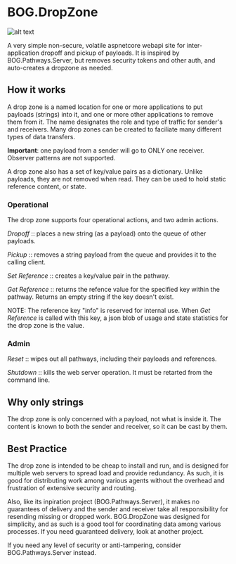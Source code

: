 # BOG.DropZone
![alt text](https://github.com/rambotech/BOG.DropZone/blob/master/assets/DropZone.png "They just keep coming and going, and going and coming!")

A very simple non-secure, volatile aspnetcore webapi site for inter-application dropoff and pickup of payloads.  It is inspired by BOG.Pathways.Server, but removes security tokens and other auth, and auto-creates a dropzone as needed.

## How it works
A drop zone is a named location for one or more applications to put payloads (strings) into it, and one or more other applications to remove them from it.  The name designates the role and type of traffic for sender's and receivers.  Many drop zones can be created to faciliate many different types of data transfers.

**Important**: one payload from a sender will go to ONLY one receiver.  Observer patterns are not supported.

A drop zone also has a set of key/value pairs as a dictionary.  Unlike payloads, they are not removed when read.  They can be used to hold static reference content, or state.

### Operational

The drop zone supports four operational actions, and two admin actions.

*Dropoff* :: places a new string (as a payload) onto the queue of other payloads.

*Pickup* :: removes a string payload from the queue and provides it to the calling client.

*Set Reference* :: creates a key/value pair in the pathway.

*Get Reference* :: returns the refence value for the specified key within the pathway.  Returns an empty string if the key doesn't exist.

NOTE: The reference key "info" is reserved for internal use.  When *Get Reference* is called with this key, a json blob of usage and state statistics for the drop zone is the value.

### Admin
*Reset* :: wipes out all pathways, including their payloads and references.

*Shutdown* :: kills the web server operation.  It must be retarted from the command line.

## Why only strings
The drop zone is only concerned with a payload, not what is inside it.  The content is known to both the sender and receiver, so it can be cast by them.

## Best Practice
The drop zone is intended to be cheap to install and run, and is designed for multiple web servers to spread load and provide redundancy.  As such, it is good for distributing work among various agents without the overhead and frustration of extensive security and routing.

Also, like its inpiration project (BOG.Pathways.Server), it makes no guarantees of delivery and the sender and receiver take all responsibility for resending missing or dropped work.  BOG.DropZone was designed for simplicity, and as such is a good tool for coordinating data among various processes.  If you need guaranteed delivery, look at another project.

If you need any level of security or anti-tampering, consider BOG.Pathways.Server instead.


